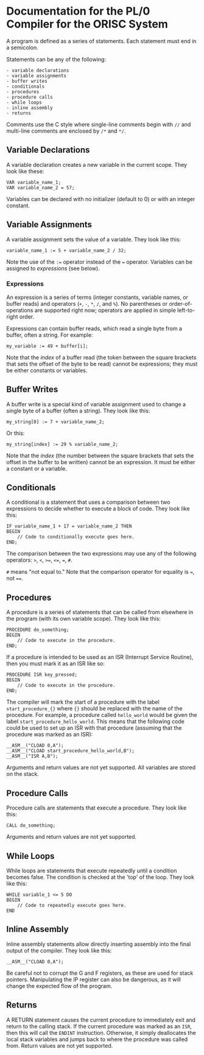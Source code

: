 # Documentation for the PL/0 Compiler for the ORISC System

A program is defined as a series of statements. Each statement must end in a semicolon.

Statements can be any of the following:

    - variable declarations
    - variable assignments
    - buffer writes
    - conditionals
    - procedures
    - procedure calls
    - while loops
    - inline assembly
    - returns

Comments use the C style where single-line comments begin with `//` and multi-line comments are enclosed by `/*` and `*/`.

## Variable Declarations

A variable declaration creates a new variable in the current scope. They look like these:

```
VAR variable_name_1;
VAR variable_name_2 = 57;
```

Variables can be declared with no initializer (default to 0) or with an integer constant.

## Variable Assignments

A variable assignment sets the value of a variable. They look like this:

```
variable_name_1 := 5 + variable_name_2 / 32;
```

Note the use of the `:=` operator instead of the `=` operator. Variables can be assigned to _expressions_ (see below).

### Expressions

An expression is a series of terms (integer constants, variable names, or buffer reads) and operators (`+`, `-`, `*`, `/`, and `%`). No parentheses or order-of-operations are supported right now; operators are applied in simple left-to-right order.

Expressions can contain buffer reads, which read a single byte from a buffer, often a string. For example:

```
my_variable := 49 + buffer[i];
```

Note that the _index_ of a buffer read (the token between the square brackets that sets the offset of the byte to be read) cannot be expressions; they must be either constants or variables.

## Buffer Writes

A buffer write is a special kind of variable assignment used to change a single byte of a buffer (often a string). They look like this:

```
my_string[0] := 7 + variable_name_2;
```

Or this:

```
my_string[index] := 29 % variable_name_2;
```

Note that the _index_ (the number between the square brackets that sets the offset in the buffer to be written) cannot be an expression. It must be either a constant or a variable.

## Conditionals

A conditional is a statement that uses a comparison between two expressions to decide whether to execute a block of code. They look like this:

```
IF variable_name_1 + 17 = variable_name_2 THEN
BEGIN
    // Code to conditionally execute goes here.
END;
```

The comparison between the two expressions may use any of the following operators: `>`, `<`, `>=`, `<=`, `=`, `#`.

`#` means "not equal to." Note that the comparison operator for equality is `=`, not `==`.

## Procedures

A procedure is a series of statements that can be called from elsewhere in the program (with its own variable scope). They look like this:

```
PROCEDURE do_something;
BEGIN
    // Code to execute in the procedure.
END;
```

If a procedure is intended to be used as an ISR (Interrupt Service Routine), then you must mark it as an ISR like so:

```
PROCEDURE ISR key_pressed;
BEGIN
    // Code to execute in the procedure.
END;
```

The compiler will mark the start of a procedure with the label `start_procedure_{}` where `{}` should be replaced with the name of the procedure. For example, a procedure called `hello_world` would be given the label `start_procedure_hello_world`. This means that the following code could be used to set up an ISR with that procedure (assuming that the procedure was marked as an ISR):

```
__ASM__("CLOAD 0,A");
__ASM__("CLOAD start_procedure_hello_world,B");
__ASM__("ISR A,B");
```

Arguments and return values are not yet supported. All variables are stored on the stack.

## Procedure Calls

Procedure calls are statements that execute a procedure. They look like this:

```
CALL do_something;
```

Arguments and return values are not yet supported.

## While Loops

While loops are statements that execute repeatedly until a condition becomes false. The condition is checked at the 'top' of the loop. They look like this:

```
WHILE variable_1 <= 5 DO
BEGIN
    // Code to repeatedly execute goes here.
END
```

## Inline Assembly

Inline assembly statements allow directly inserting assembly into the final output of the compiler. They look like this:

```
__ASM__("CLOAD 0,A");
```

Be careful not to corrupt the G and F registers, as these are used for stack pointers. Manipulating the IP register can also be dangerous, as it will change the expected flow of the program.

## Returns

A RETURN statement causes the current procedure to immediately exit and return to the calling stack. If the current procedure was marked as an `ISR`, then this will call the `ENDINT` instruction. Otherwise, it simply deallocates the local stack variables and jumps back to where the procedure was called from. Return values are not yet supported.
